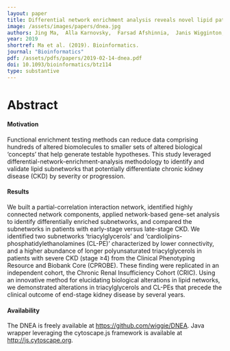 ```yaml
---
layout: paper
title: Differential network enrichment analysis reveals novel lipid pathways in Chronic Kidney Disease
image: /assets/images/papers/dnea.jpg
authors: Jing Ma,  Alla Karnovsky,  Farsad Afshinnia,  Janis Wigginton,  Daniel J Rader, Loki Natarajan,  Kumar Sharma,  Anna C Porter,  Mahboob Rahman,  Jiang He,  Lee Hamm, Tariq Shafi,  Debbie Gipson,  Crystal Gadegbeku,  Harold Feldman,  George Michailidis, Subramaniam Pennathur 
year: 2019
shortref: Ma et al. (2019). Bioinformatics.
journal: "Bioinformatics"
pdf: /assets/pdfs/papers/2019-02-14-dnea.pdf 
doi: 10.1093/bioinformatics/btz114
type: substantive
---
```


# Abstract


#### Motivation

Functional enrichment testing methods can reduce data comprising hundreds of altered biomolecules to smaller sets of altered biological ‘concepts’ that help generate testable hypotheses. This study leveraged differential-network-enrichment-analysis methodology to identify and validate lipid subnetworks that potentially differentiate chronic kidney disease (CKD) by severity or progression.

#### Results

We built a partial-correlation interaction network, identified highly connected network components, applied network-based gene-set analysis to identify differentially enriched subnetworks, and compared the subnetworks in patients with early-stage versus late-stage CKD. We identified two subnetworks ‘triacylglycerols’ and ‘cardiolipins-phosphatidylethanolamines (CL-PE)’ characterized by lower connectivity, and a higher abundance of longer polyunsaturated triacylglycerols in patients with severe CKD (stage ≥4) from the Clinical Phenotyping Resource and Biobank Core (CPROBE). These finding were replicated in an independent cohort, the Chronic Renal Insufficiency Cohort (CRIC). Using an innovative method for elucidating biological alterations in lipid networks, we demonstrated alterations in triacylglycerols and CL-PEs that precede the clinical outcome of end-stage kidney disease by several years.

#### Availability

The DNEA is freely available at https://github.com/wiggie/DNEA. Java wrapper leveraging the cytoscape.js framework is available at http://js.cytoscape.org.

